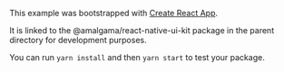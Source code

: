 This example was bootstrapped with [Create React App](https://github.com/facebook/create-react-app).

It is linked to the @amalgama/react-native-ui-kit package in the parent directory for development purposes.

You can run `yarn install` and then `yarn start` to test your package.
